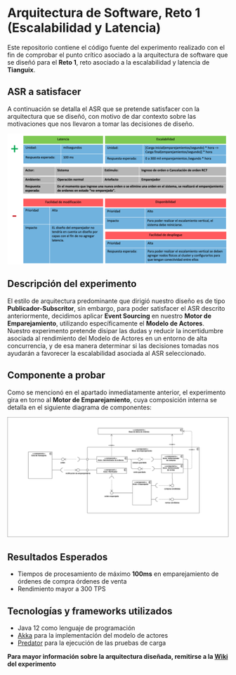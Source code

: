# Arquitectura de Software, Reto 1 (Escalabilidad y Latencia)

Este repositorio contiene el código fuente del experimento realizado con el fin de comprobar 
el punto crítico asociado a la arquitectura de software que se diseñó para el **Reto 1**, reto asociado
a la escalabilidad y latencia de **Tianguix**.

## ASR a satisfacer

A continuación se detalla el ASR que se pretende satisfacer con la arquitectura que se diseñó, con motivo
de dar contexto sobre las motivaciones que nos llevaron a tomar las decisiones de diseño.

![ASR no disponible](docs/asr.png "ASR")

## Descripción del experimento

El estilo de arquitectura predominante que dirigió nuestro diseño es de tipo **Publicador-Subscritor**, sin embargo,
para poder satisfacer el ASR descrito anteriormente, decidimos aplicar **Event Sourcing** en nuestro **Motor de Emparejamiento**,
utilizando específicamente el **Modelo de Actores**. Nuestro experimento pretende disipar las dudas y reducir la incertidumbre
asociada al rendimiento del Modelo de Actores en un entorno de alta concurrencia, y de esa manera determinar 
si las decisiones tomadas nos ayudarán a favorecer la escalabilidad asociada al ASR seleccionado.

## Componente a probar

Como se mencionó en el apartado inmediatamente anterior, el experimento gira en torno al **Motor de Emparejamiento**,
cuya composición interna se detalla en el siguiente diagrama de componentes:

![Diagrama no disponible](docs/Diagrama_de_componentes_(emparejador).svg "Diagrama de componentes")

## Resultados Esperados

- Tiempos de procesamiento de máximo **100ms** en emparejamiento de órdenes de compra órdenes de venta
- Rendimiento mayor a 300 TPS 

## Tecnologías y frameworks utilizados

- Java 12 como lenguaje de programación
- [Akka](http://https://akka.io/) para la implementación del modelo de actores
- [Predator](https://github.com/Zooz/predator) para la ejecución de las pruebas de carga

**Para mayor información sobre la arquitectura diseñada, remitirse a la 
[Wiki](https://github.com/arti4109-arquitectura-de-software/g1-reto1-2020-01-mati-g1/wiki) del experimento**